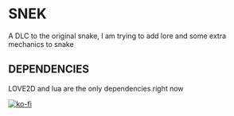 # SNEK
A DLC to the original snake, I am trying to add lore and some extra mechanics to snake

## DEPENDENCIES
LOVE2D and lua are the only dependencies right now

[![ko-fi](https://ko-fi.com/img/githubbutton_sm.svg)](https://ko-fi.com/H2H3SSMM7)
